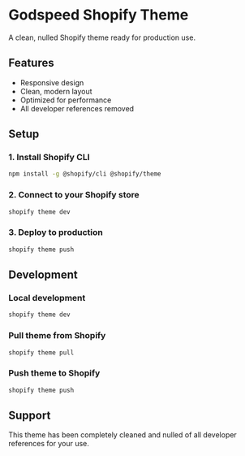 # Godspeed Shopify Theme

A clean, nulled Shopify theme ready for production use.

## Features
- Responsive design
- Clean, modern layout
- Optimized for performance
- All developer references removed

## Setup

### 1. Install Shopify CLI
```bash
npm install -g @shopify/cli @shopify/theme
```

### 2. Connect to your Shopify store
```bash
shopify theme dev
```

### 3. Deploy to production
```bash
shopify theme push
```

## Development

### Local development
```bash
shopify theme dev
```

### Pull theme from Shopify
```bash
shopify theme pull
```

### Push theme to Shopify
```bash
shopify theme push
```

## Support
This theme has been completely cleaned and nulled of all developer references for your use.